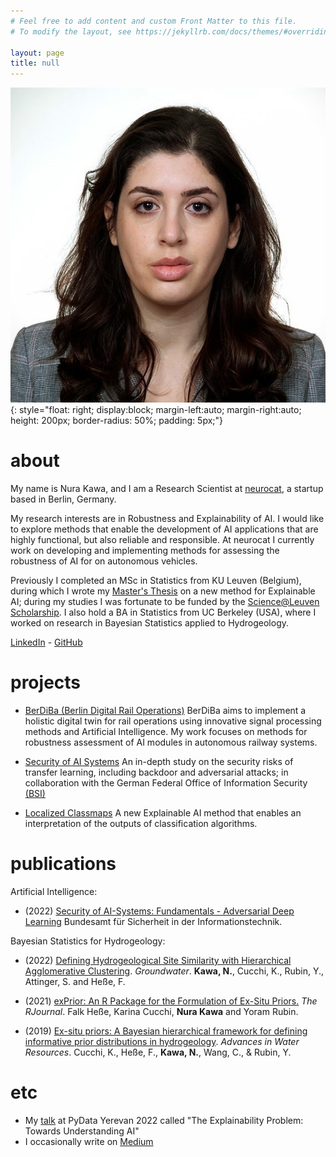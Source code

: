 ```yaml
---
# Feel free to add content and custom Front Matter to this file.
# To modify the layout, see https://jekyllrb.com/docs/themes/#overriding-theme-defaults

layout: page
title: null
---
```



![My Picture](assets/photo-nura.jpg){: style="float: right; display:block; margin-left:auto; margin-right:auto; height: 200px; border-radius: 50%; padding: 5px;"}

# about 

My name is Nura Kawa, and I am a Research Scientist at [neurocat](https://neurocat.ai), a startup based in Berlin, Germany.
	
My research interests are in Robustness and Explainability of AI. I would like to explore methods that enable the development of AI applications that are highly functional, but also reliable and responsible. At neurocat I currently work on developing and implementing methods for assessing the robustness of AI for on autonomous vehicles. 
 

Previously I completed an MSc in Statistics from KU Leuven (Belgium), during which I wrote my [Master's Thesis](https://github.com/nurakawa/localized-classmap/blob/main/msc_thesis_kawa.pdf) on a new method for Explainable AI; during my studies I was fortunate to be funded by the [Science@Leuven Scholarship](https://wet.kuleuven.be/english/scienceatleuvenscholarship).  I also hold a BA in Statistics from UC Berkeley (USA), where I worked on research in Bayesian Statistics applied to Hydrogeology.

[LinkedIn](https://linkedin.com/in/nurakawa) - 
[GitHub](https://github.com/nurakawa)

# projects

- [BerDiBa (Berlin Digital Rail Operations)](https://www.hhi.fraunhofer.de/en/departments/ai/projects/berdiba.html) BerDiBa aims to implement a holistic digital twin for rail operations using innovative signal processing methods and Artificial Intelligence. My work focuses on methods for robustness assessment of AI modules in autonomous railway systems. 

- [Security of AI Systems](https://www.bsi.bund.de/DE/Service-Navi/Publikationen/Studien/Projekt_P464/Projekt_P464_node.html) An in-depth study on the security risks of transfer learning, including backdoor and adversarial attacks; in collaboration with the German Federal Office of Information Security [(BSI)](https://www.bsi.bund.de/DE/Service-Navi/Publikationen/Studien/Projekt_P464/Projekt_P464_node.html)

- [Localized Classmaps](https://github.com/nurakawa/localized-classmap) A new Explainable AI method that enables an interpretation of the outputs of classification algorithms.


# publications

Artificial Intelligence:

- (2022) [Security of AI-Systems: Fundamentals - Adversarial Deep Learning](https://www.bsi.bund.de/SharedDocs/Downloads/EN/BSI/KI/Security-of-AI-systems_fundamentals.pdf?__blob=publicationFile&v=4) Bundesamt für Sicherheit in der Informationstechnik.


Bayesian Statistics for Hydrogeology:

- (2022) [Defining Hydrogeological Site Similarity with Hierarchical Agglomerative Clustering](https://doi.org/10.1111/gwat.13261). _Groundwater_. __Kawa, N.__, Cucchi, K., Rubin, Y., Attinger, S. and Heße, F. 

- (2021) [exPrior: An R Package for the Formulation of Ex-Situ Priors.](https://journal.r-project.org/archive/2021/RJ-2021-031/index.html) _The RJournal_. Falk Heße, Karina Cucchi, __Nura Kawa__ and Yoram Rubin.

- (2019) [Ex-situ priors: A Bayesian hierarchical framework for defining informative prior distributions in hydrogeology](https://doi.org/10.1016/j.advwatres.2019.02.003). _Advances in Water Resources_. Cucchi, K., Heße, F., __Kawa, N.__, Wang, C., & Rubin, Y. 

# etc
- My [talk](https://www.youtube.com/watch?v=l-YJm6Umz2s) at PyData Yerevan 2022 called "The Explainability Problem: Towards Understanding AI"
- I occasionally write on [Medium](https://medium.com/@nurakawa)
